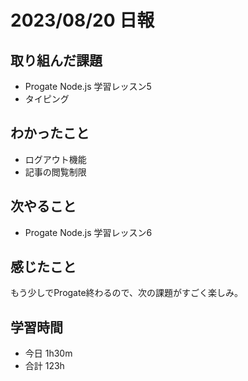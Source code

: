 # 2023/08/20 日報

## 取り組んだ課題
- Progate Node.js 学習レッスン5
- タイピング

## わかったこと
- ログアウト機能
- 記事の閲覧制限

## 次やること
- Progate Node.js 学習レッスン6

## 感じたこと
もう少しでProgate終わるので、次の課題がすごく楽しみ。

## 学習時間
- 今日 1h30m
- 合計 123h

